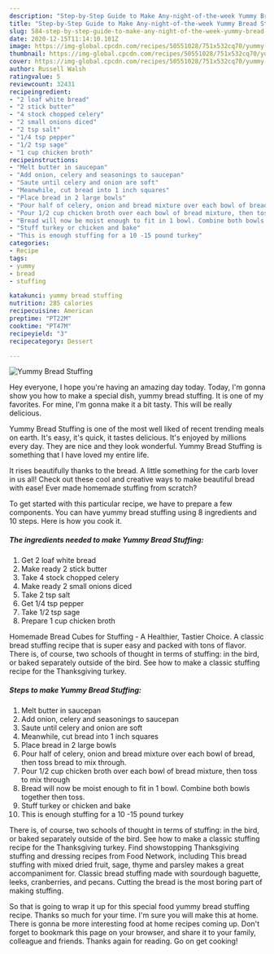 ```yaml
---
description: "Step-by-Step Guide to Make Any-night-of-the-week Yummy Bread Stuffing"
title: "Step-by-Step Guide to Make Any-night-of-the-week Yummy Bread Stuffing"
slug: 584-step-by-step-guide-to-make-any-night-of-the-week-yummy-bread-stuffing
date: 2020-12-15T11:14:10.101Z
image: https://img-global.cpcdn.com/recipes/50551028/751x532cq70/yummy-bread-stuffing-recipe-main-photo.jpg
thumbnail: https://img-global.cpcdn.com/recipes/50551028/751x532cq70/yummy-bread-stuffing-recipe-main-photo.jpg
cover: https://img-global.cpcdn.com/recipes/50551028/751x532cq70/yummy-bread-stuffing-recipe-main-photo.jpg
author: Russell Walsh
ratingvalue: 5
reviewcount: 32431
recipeingredient:
- "2 loaf white bread"
- "2 stick butter"
- "4 stock chopped celery"
- "2 small onions diced"
- "2 tsp salt"
- "1/4 tsp pepper"
- "1/2 tsp sage"
- "1 cup chicken broth"
recipeinstructions:
- "Melt butter in saucepan"
- "Add onion, celery and seasonings to saucepan"
- "Saute until celery and onion are soft"
- "Meanwhile, cut bread into 1 inch squares"
- "Place bread in 2 large bowls"
- "Pour half of celery, onion and bread mixture over each bowl of bread, then toss bread to mix through."
- "Pour 1/2 cup chicken broth over each bowl of bread mixture, then toss to mix through"
- "Bread will now be moist enough to fit in 1 bowl. Combine both bowls together then toss."
- "Stuff turkey or chicken and bake"
- "This is enough stuffing for a 10 -15 pound turkey"
categories:
- Recipe
tags:
- yummy
- bread
- stuffing

katakunci: yummy bread stuffing 
nutrition: 285 calories
recipecuisine: American
preptime: "PT22M"
cooktime: "PT47M"
recipeyield: "3"
recipecategory: Dessert

---
```



![Yummy Bread Stuffing](https://img-global.cpcdn.com/recipes/50551028/751x532cq70/yummy-bread-stuffing-recipe-main-photo.jpg)

Hey everyone, I hope you're having an amazing day today. Today, I'm gonna show you how to make a special dish, yummy bread stuffing. It is one of my favorites. For mine, I'm gonna make it a bit tasty. This will be really delicious.

Yummy Bread Stuffing is one of the most well liked of recent trending meals on earth. It's easy, it's quick, it tastes delicious. It's enjoyed by millions every day. They are nice and they look wonderful. Yummy Bread Stuffing is something that I have loved my entire life.

It rises beautifully thanks to the bread. A little something for the carb lover in us all! Check out these cool and creative ways to make beautiful bread with ease! Ever made homemade stuffing from scratch?


To get started with this particular recipe, we have to prepare a few components. You can have yummy bread stuffing using 8 ingredients and 10 steps. Here is how you cook it.

<!--inarticleads1-->

##### The ingredients needed to make Yummy Bread Stuffing:

1. Get 2 loaf white bread
1. Make ready 2 stick butter
1. Take 4 stock chopped celery
1. Make ready 2 small onions diced
1. Take 2 tsp salt
1. Get 1/4 tsp pepper
1. Take 1/2 tsp sage
1. Prepare 1 cup chicken broth


Homemade Bread Cubes for Stuffing - A Healthier, Tastier Choice. A classic bread stuffing recipe that is super easy and packed with tons of flavor. There is, of course, two schools of thought in terms of stuffing: in the bird, or baked separately outside of the bird. See how to make a classic stuffing recipe for the Thanksgiving turkey. 

<!--inarticleads2-->

##### Steps to make Yummy Bread Stuffing:

1. Melt butter in saucepan
1. Add onion, celery and seasonings to saucepan
1. Saute until celery and onion are soft
1. Meanwhile, cut bread into 1 inch squares
1. Place bread in 2 large bowls
1. Pour half of celery, onion and bread mixture over each bowl of bread, then toss bread to mix through.
1. Pour 1/2 cup chicken broth over each bowl of bread mixture, then toss to mix through
1. Bread will now be moist enough to fit in 1 bowl. Combine both bowls together then toss.
1. Stuff turkey or chicken and bake
1. This is enough stuffing for a 10 -15 pound turkey


There is, of course, two schools of thought in terms of stuffing: in the bird, or baked separately outside of the bird. See how to make a classic stuffing recipe for the Thanksgiving turkey. Find showstopping Thanksgiving stuffing and dressing recipes from Food Network, including This bread stuffing with mixed dried fruit, sage, thyme and parsley makes a great accompaniment for. Classic bread stuffing made with sourdough baguette, leeks, cranberries, and pecans. Cutting the bread is the most boring part of making stuffing. 

So that is going to wrap it up for this special food yummy bread stuffing recipe. Thanks so much for your time. I'm sure you will make this at home. There is gonna be more interesting food at home recipes coming up. Don't forget to bookmark this page on your browser, and share it to your family, colleague and friends. Thanks again for reading. Go on get cooking!
